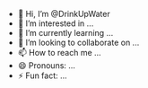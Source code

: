 - 👋 Hi, I’m @DrinkUpWater
- 👀 I’m interested in ...
- 🌱 I’m currently learning ...
- 💞️ I’m looking to collaborate on ...
- 📫 How to reach me ...
- 😄 Pronouns: ...
- ⚡ Fun fact: ...

<!---
DrinkUpWater/DrinkUpWater is a ✨ special ✨ repository because its `README.md` (this file) appears on your GitHub profile.
You can click the Preview link to take a look at your changes.
--->
